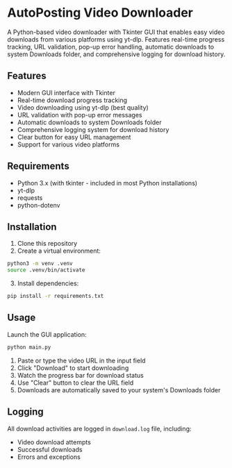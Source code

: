 # AutoPosting Video Downloader

A Python-based video downloader with Tkinter GUI that enables easy video downloads from various platforms using yt-dlp. Features real-time progress tracking, URL validation, pop-up error handling, automatic downloads to system Downloads folder, and comprehensive logging for download history.

## Features
- Modern GUI interface with Tkinter
- Real-time download progress tracking
- Video downloading using yt-dlp (best quality)
- URL validation with pop-up error messages
- Automatic downloads to system Downloads folder
- Comprehensive logging system for download history
- Clear button for easy URL management
- Support for various video platforms

## Requirements
- Python 3.x (with tkinter - included in most Python installations)
- yt-dlp
- requests
- python-dotenv

## Installation
1. Clone this repository
2. Create a virtual environment:
```bash
python3 -m venv .venv
source .venv/bin/activate
```
3. Install dependencies:
```bash
pip install -r requirements.txt
```

## Usage
Launch the GUI application:
```bash
python main.py
```
1. Paste or type the video URL in the input field
2. Click "Download" to start downloading
3. Watch the progress bar for download status
4. Use "Clear" button to clear the URL field
5. Downloads are automatically saved to your system's Downloads folder

## Logging
All download activities are logged in `download.log` file, including:
- Video download attempts
- Successful downloads
- Errors and exceptions
